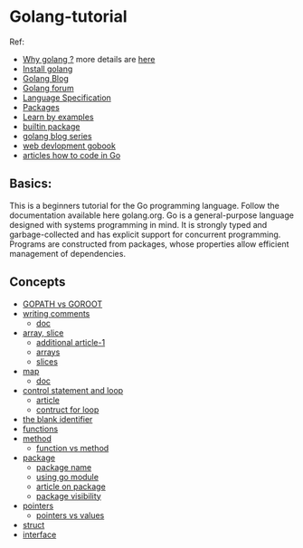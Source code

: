# Golang-tutorial
Ref:
* [Why golang ?](https://go.dev/solutions) more details are [here](https://yourbasic.org/golang/advantages-over-java-python/)
* [Install golang](https://golang.org/doc/install)
* [Golang Blog](https://blog.golang.org/)
* [Golang forum](https://forum.golangbridge.org/)
* [Language Specification](https://golang.org/ref/spec)
* [Packages](https://pkg.go.dev/)
* [Learn by examples](https://gobyexample.com/)
* [builtin package](https://golang.org/pkg/builtin/)
* [golang blog series](https://golangbot.com/learn-golang-series/)
* [web devlopment gobook](https://astaxie.gitbooks.io/build-web-application-with-golang/content/en/preface.html)
* [articles how to code in Go](https://www.digitalocean.com/community/tutorial_series/how-to-code-in-go)

## Basics:
This is a beginners tutorial for the Go programming language. Follow the documentation available here golang.org.
Go is a general-purpose language designed with systems programming in mind. It is strongly typed and garbage-collected and has explicit support for concurrent programming. Programs are constructed from packages, whose properties allow efficient management of dependencies.

## Concepts
* [GOPATH vs GOROOT](https://www.digitalocean.com/community/tutorials/understanding-the-gopath)
* [writing comments](https://www.digitalocean.com/community/tutorials/how-to-write-comments-in-go)
  * [doc](https://golang.org/ref/spec#Comments)
* [array, slice](https://blog.golang.org/slices-intro) 
  * [additional article-1](https://go101.org/article/container.html)
  * [arrays](https://golang.org/doc/effective_go#arrays)
  * [slices](https://golang.org/doc/effective_go#slices)
* [map](https://blog.golang.org/maps)
  * [doc](https://golang.org/doc/effective_go#maps)
* [control statement and loop](https://golang.org/doc/effective_go#control-structures)
  * [article](https://www.jaganathanb.in/2018/08/control-statements-in-golang.html)
  * [contruct for loop](https://www.digitalocean.com/community/tutorials/how-to-construct-for-loops-in-go)
* [the blank identifier](https://golang.org/doc/effective_go#blank)
* [functions](https://golangbot.com/functions/)
* [method](https://www.callicoder.com/golang-methods-tutorial/)
  * [function vs method](https://www.sohamkamani.com/golang/functions-vs-methods/)
* [package](https://golangbot.com/go-packages/)
  * [package name](https://blog.golang.org/package-names)
  * [using go module](https://blog.golang.org/using-go-modules)
  * [article on package](https://thenewstack.io/understanding-golang-packages/)
  * [package visibility](https://www.digitalocean.com/community/tutorials/understanding-package-visibility-in-go)
* [pointers](https://golangbot.com/pointers/)
  * [pointers vs values](https://golang.org/doc/effective_go#pointers_vs_values)
* [struct](https://golangbot.com/structs/) 
* [interface](https://golang.org/doc/effective_go#interfaces)
